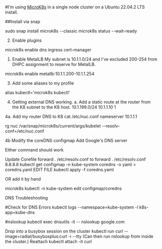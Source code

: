 #I'm using [MicroK8s](https://microk8s.io/) in a single node cluster on a Ubuntu 22.04.2 LTS install.

##Install via snap

sudo snap install microk8s --classic
microk8s status --wait-ready

2. Enable plugins

microk8s enable dns ingress cert-manager


1. Enable MetalLB
My subnet is 10.1.1.0/24 and I've excluded 200-254 from DHPC assignment to reserve for MetalLB.

microk8s enable metallb:10.1.1.200-10.1.1.254


3. Add some aliases to my profile

alias kubectl='microk8s kubectl'


4. Getting external DNS working.
a. Add a static route at the router from the K8 subnet to the K8 host.
10.1.199.0/24 10.1.1.10 1


4a. Add my router DNS to K8
cat /etc/nuc.conf
nameserver 10.1.1.1

rg nuc /var/snap/microk8s/current/args/kubelet
--resolv-conf=/etc/nuc.conf



4b Modify the coreDNS configmap
Add Google's DNS server

Either command should work

Update Corefile forward . /etc/resolv.conf to forward . /etc/resolv.conf 8.8.8.8
kubectl get configmap -n kube-system coredns -o yaml > coredns.yaml
EDIT FILE
kubectl apply -f coredns.yaml

OR add it by hand

microk8s kubectl -n kube-system edit configmap/coredns

DNS Troubleshooting

#Check for DNS Errors
kubectl logs --namespace=kube-system -l k8s-app=kube-dns


#nslookup 
kubectl exec dnsutils -it -- nslookup google.com


Drop into a busybox session on the cluster
kubectl run curl --image=radial/busyboxplus:curl -i --tty
(Can then run nslookup from inside the cluster.)
Reattach
kubectl attach -it curl
